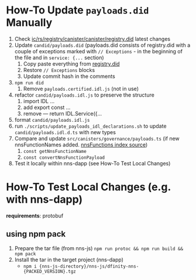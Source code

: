 # How-To Update `payloads.did` Manually

1. Check [ic/rs/registry/canister/canister/registry.did](https://github.com/dfinity/ic/blob/master/rs/registry/canister/canister/registry.did) latest changes
2. Update `candid/payloads.did` (payloads.did consists of registry.did with a couple of exceptions marked with `// Exceptions` - in the beginning of the file and in `service: {...` section)
   1. Copy paste everything from [registry.did](https://github.com/dfinity/ic/blob/master/rs/registry/canister/canister/registry.did)
   2. Restore `// Exceptions` blocks
   3. Update commit hash in the comments
3. `npm run did`
   1. Remove `payloads.certified.idl.js` (not in use)
4. refactor `candid/payloads.idl.js` to preserve the structure
   1. import IDL …
   2. add export const …
   3. remove — return IDL.Service({…
5. format `candid/payloads.idl.js`
6. run `./scripts/update_payloads_idl_declarations.sh` to update `candid/payloads.idl.d.ts` with new types
7. Compare and update `src/canisters/governance/payloads.ts` (if new nnsFunctionNames added. [nnsFunctions index source](https://github.com/dfinity/ic/blob/master/rs/nns/governance/proto/ic_nns_governance/pb/v1/governance.proto#L349))
   1. `const getNnsFunctionName`
   2. `const convertNnsFunctionPayload`
8. Test it locally within nns-dapp (see How-To Test Local Changes)

# How-To Test Local Changes (e.g. with nns-dapp)

**requirements**: protobuf

## using npm pack

1. Prepare the tar file (from nns-js)
   `npm run protoc && npm run build && npm pack`
2. Install the tar in the target project (nns-dapp)
   - `npm i {nns-js-directory}/nns-js/dfinity-nns-{PACKED_VERSION}.tgz`
